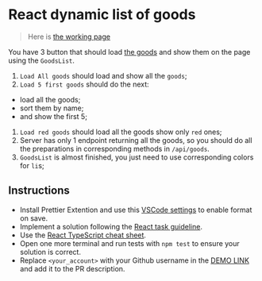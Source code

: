 # React dynamic list of goods

> Here is [the working page](https://mate-academy.github.io/react_dynamic-list-of-goods/)

You have 3 button that should load [the goods](https://mate-academy.github.io/react_dynamic-list-of-goods/goods.json)
and show them on the page using the `GoodsList`.

1. `Load All goods` should load and show all the `goods`;
1. `Load 5 first goods` should do the next:
  - load all the goods;
  - sort them by name;
  - and show the first 5;
1. `Load red goods` should load all the goods show only `red` ones;
1. Server has only 1 endpoint returning all the goods, so you should do all the preparations in corresponding methods in
   `/api/goods`.
1. `GoodsList` is almost finished, you just need to use corresponding colors for `li`s;

## Instructions

- Install Prettier Extention and use
  this [VSCode settings](https://mate-academy.github.io/fe-program/tools/vscode/settings.json) to enable format on save.
- Implement a solution following
  the [React task guideline](https://github.com/mate-academy/react_task-guideline#react-tasks-guideline).
- Use the [React TypeScript cheat sheet](https://mate-academy.github.io/fe-program/js/extra/react-typescript).
- Open one more terminal and run tests with `npm test` to ensure your solution is correct.
- Replace `<your_account>` with your Github username in
  the [DEMO LINK](https://LiliiaVol.github.io/react_dynamic-list-of-goods/) and add it to the PR description.
